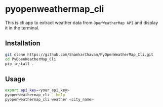 # pyopenweathermap_cli

This is cli app to extract weather data from `OpenWeatherMap API` and display it in the terminal.


## Installation

```bash
git clone https://github.com/ShankarChavan/PyOpenWeatherMap_Cli.git
cd PyOpenWeatherMap_Cli
pip install .
```

## Usage

```bash
export api_key=<your_api_key>
pyopenweathermap_cli --help
pyopenweathermap_cli weather <city_name>
```

